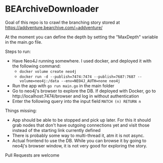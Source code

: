 # BEArchiveDownloader

Goal of this repo is to crawl the branching story stored at https://addventure.bearchive.com/~addventure/

At the moment you can define the depth by setting the "MaxDepth" variable in the main.go file.

Steps to run:

- Have Neo4J running somewhere. I used docker, and deployed it with the following command:
  - `docker volume create neo4j`
  - `docker run -d --publish=7474:7474 --publish=7687:7687 --volume=neo4j:/data --env=NEO4J_AUTH=none neo4j`
- Run the app with `go run main.go` in the main folder
- Go to neo4j's browser to explore the DB. If deployed with Docker, go to http://localhost:7474/browser and log in without authentication
- Enter the following query into the input field `MATCH (n) RETURN n`

Things missing:
- App should be able to be stopped and pick up later. For this it should grab nodes that don't have outgoing connections yet and visit those instead of the starting link currently defined
- There is probably some way to multi-thread it, atm it is not async.
- Actual frontend to use the DB. While you can browse it by going to neo4j's browser window, it is not very good for exploring the story.

Pull Requests are welcome